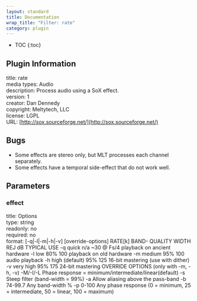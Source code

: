```yaml
---
layout: standard
title: Documentation
wrap_title: "Filter: rate"
category: plugin
---
```

* TOC
{:toc}

## Plugin Information

title: rate  
media types:
Audio  
description: Process audio using a SoX effect.  
version: 1  
creator: Dan Dennedy  
copyright: Meltytech, LLC  
license: LGPL  
URL: [http://sox.sourceforge.net/](http://sox.sourceforge.net/)  

## Bugs

* Some effects are stereo only, but MLT processes each channel separately.
* Some effects have a temporal side-effect that do not work well.


## Parameters

### effect

title: Options    
type: string  
readonly: no  
required: no  
format: [-q|-l|-m|-h|-v] [override-options] RATE[k]
                    BAND-
     QUALITY        WIDTH  REJ dB   TYPICAL USE
 -q  quick          n/a  ~30 @ Fs/4 playback on ancient hardware
 -l  low            80%     100     playback on old hardware
 -m  medium         95%     100     audio playback
 -h  high (default) 95%     125     16-bit mastering (use with dither)
 -v  very high      95%     175     24-bit mastering
              OVERRIDE OPTIONS (only with -m, -h, -v)
 -M/-I/-L     Phase response = minimum/intermediate/linear(default)
 -s           Steep filter (band-width = 99%)
 -a           Allow aliasing above the pass-band
 -b 74-99.7   Any band-width %
 -p 0-100     Any phase response (0 = minimum, 25 = intermediate,
              50 = linear, 100 = maximum)
  

